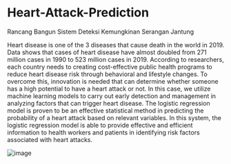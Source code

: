 # Heart-Attack-Prediction
Rancang Bangun Sistem Deteksi Kemungkinan Serangan Jantung

 Heart disease is one of the 3 diseases that cause death in the world in 2019. Data shows that cases of heart disease have almost
doubled from 271 million cases in 1990 to 523 million cases in 2019. According to researchers, each country needs to creating cost-effective public
health programs to reduce heart disease risk through behavioral and lifestyle changes. To overcome this, innovation is needed that can determine
whether someone has a high potential to have a heart attack or not. In this case, we utilize machine learning models to carry out early detection and
management in analyzing factors that can trigger heart disease. The logistic regression model is proven to be an effective statistical method in
predicting the probability of a heart attack based on relevant variables. In this system, the logistic regression model is able to provide effective and
efficient information to health workers and patients in identifying risk factors associated with heart attacks.



![image](https://github.com/tarawithoutbudimann/Heart-Attack-Prediction/assets/113746952/61a3537c-3ac3-47bf-b30f-fa19d281f6f8)


